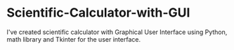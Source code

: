 # Scientific-Calculator-with-GUI
I've created scientific calculator with Graphical User Interface using Python, math library and Tkinter for the user interface.
